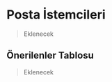 <!-- NOTLAR
 - Tablo eklemeyi unutmayın 
 - Uygun görseller eklemeyi unutmayın.
 - İçerik kuralları ve ekleme yapmak sayfalarını ziyaret edebilirsiniz -->

# Posta İstemcileri

> Eklenecek

## Önerilenler Tablosu

> Eklenecek
